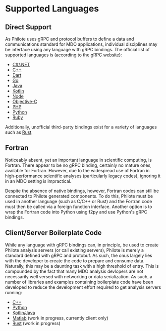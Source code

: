 # Supported Languages

## Direct Support

As Philote uses gRPC and protocol buffers to define a data and communications
standard for MDO applications, individual disciplines may be interface using any
language with gRPC bindings. The official list of supported languages is
(according to the [gRPC website](https://grpc.io/docs/languages/)):

- [C#/.NET](https://grpc.io/docs/languages/csharp/)
- [C++](https://grpc.io/docs/languages/cpp/)
- [Dart](https://grpc.io/docs/languages/dart/)
- [Go](https://grpc.io/docs/languages/go/)
- [Java](https://grpc.io/docs/languages/java/)
- [Kotlin](https://grpc.io/docs/languages/kotlin/)
- [Node](https://grpc.io/docs/languages/node/)
- [Objective-C](https://grpc.io/docs/languages/objective-c/)
- [PHP](https://grpc.io/docs/languages/php/)
- [Python](https://grpc.io/docs/languages/python/)
- [Ruby](https://grpc.io/docs/languages/ruby/)

Additionally, unofficial third-party bindings exist for a variety of languages
such as [Rust](https://docs.rs/grpc/latest/grpc/).


## Fortran

Noticeably absent, yet an important language in scientific computing, is
Fortran. There appear to be no gRPC binding, certainly no mature ones, available
for Fortran. However, due to the widespread use of Fortran in high-performance
scientific analyses (particularly legacy codes), ignoring it in an MDO setting
is impractical.

Despite the absence of native bindings, however, Fortran codes can still be
connected to Philote generated components. To do this, Philote must be used in
another language (such as C/C++ or Rust) and the Fortran code must then be
called via a foreign function interface. Another option is to wrap the Fortran
code into Python using f2py and use Python's gRPC bindings.


## Client/Server Boilerplate Code

While any language with gRPC bindings can, in principle, be used to create
Philote analysis servers (or call existing servers), Philote is merely a
standard defined with gRPC and protobuf. As such, the onus largely lies with the
developer to create the code to prepare and consume data. Naturally, this may be
a daunting task with a high threshold of entry. This is compounded by the fact
that many MDO analysis devlopers are not necessarily well versed with networking
or data serialization. As such, a number of libraries and examples containing
boilerplate code have been developed to reduce the development effort required
to get analysis servers running:

- [C++](https://github.com/chrislupp/Philote-Cpp)
- [Python](https://github.com/chrislupp/Philote-Python)
- [Kotlin/Java](https://github.com/chrislupp/Philote-Python)
- [Matlab](https://github.com/chrislupp/Philote-Matlab) (work in progress,
  currently client only)
- [Rust](https://github.com/chrislupp/Philote-Rust) (work in progress)